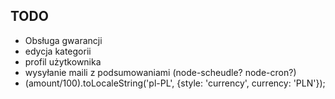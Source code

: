 TODO
-----------
  * Obsługa gwarancji
  * edycja kategorii
  * profil użytkownika
  * wysyłanie maili z podsumowaniami (node-scheudle? node-cron?)
  * (amount/100).toLocaleString('pl-PL', {style: 'currency', currency: 'PLN'});
